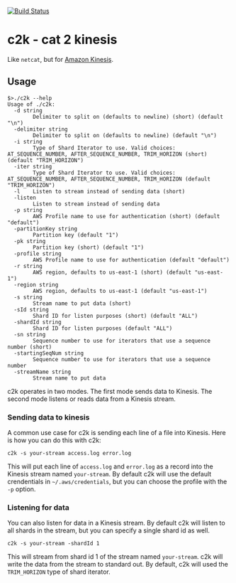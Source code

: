[![Build Status](https://travis-ci.org/volker48/c2k.svg)](https://travis-ci.org/volker48/c2k)

# c2k - cat 2 kinesis
Like `netcat`, but for [Amazon Kinesis](https://aws.amazon.com/kinesis/).

## Usage

```
$>./c2k --help
Usage of ./c2k:
  -d string
    	Delimiter to split on (defaults to newline) (short) (default "\n")
  -delimiter string
    	Delimiter to split on (defaults to newline) (default "\n")
  -i string
    	Type of Shard Iterator to use. Valid choices: AT_SEQUENCE_NUMBER, AFTER_SEQUENCE_NUMBER, TRIM_HORIZON (short) (default "TRIM_HORIZON")
  -iter string
    	Type of Shard Iterator to use. Valid choices: AT_SEQUENCE_NUMBER, AFTER_SEQUENCE_NUMBER, TRIM_HORIZON (default "TRIM_HORIZON")
  -l	Listen to stream instead of sending data (short)
  -listen
    	Listen to stream instead of sending data
  -p string
    	AWS Profile name to use for authentication (short) (default "default")
  -partitionKey string
    	Partition key (default "1")
  -pk string
    	Partition key (short) (default "1")
  -profile string
    	AWS Profile name to use for authentication (default "default")
  -r string
    	AWS region, defaults to us-east-1 (short) (default "us-east-1")
  -region string
    	AWS region, defaults to us-east-1 (default "us-east-1")
  -s string
    	Stream name to put data (short)
  -sId string
    	Shard ID for listen purposes (short) (default "ALL")
  -shardId string
    	Shard ID for listen purposes (default "ALL")
  -sn string
    	Sequence number to use for iterators that use a sequence number (short)
  -startingSeqNum string
    	Sequence number to use for iterators that use a sequence number
  -streamName string
    	Stream name to put data
```


c2k operates in two modes. The first mode sends data to Kinesis. The second mode listens or reads data from a Kinesis stream.

### Sending data to kinesis
A common use case for c2k is sending each line of a file into Kinesis. Here is how you can do this with c2k:

```
c2k -s your-stream access.log error.log
```

This will put each line of `access.log` and `error.log` as a record into the Kinesis stream named `your-stream`. By default c2k will use the default crendentials in `~/.aws/credentials`, but you can choose the profile with the `-p` option.

### Listening for data
You can also listen for data in a Kinesis stream. By default c2k will listen to all shards in the stream, but you can specify a single shard id as well.

```
c2k -s your-stream -shardId 1
```

This will stream from shard id 1 of the stream named `your-stream`. c2k will write the data from the stream to standard out. By default, c2k will used the `TRIM_HORIZON` type of shard iterator.

